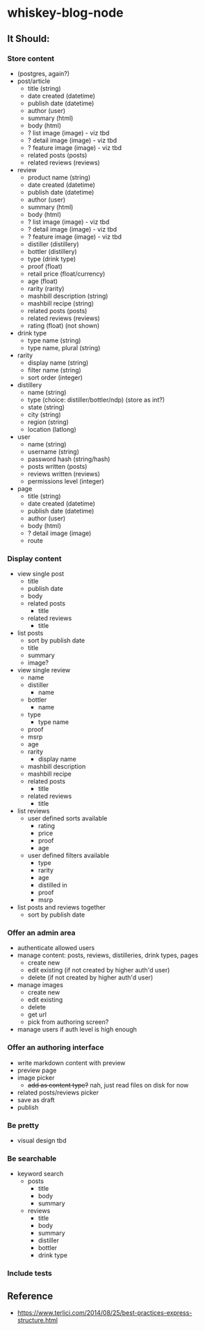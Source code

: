 # whiskey-blog-node

## It Should:

### Store content

- (postgres, again?)
- post/article
    - title (string)
    - date created (datetime)
    - publish date (datetime)
    - author (user)
    - summary (html)
    - body (html)
    - ? list image (image) - viz tbd
    - ? detail image (image) - viz tbd
    - ? feature image (image) - viz tbd
    - related posts (posts)
    - related reviews (reviews)
- review
    - product name (string)
    - date created (datetime)
    - publish date (datetime)
    - author (user)
    - summary (html)
    - body (html)
    - ? list image (image) - viz tbd
    - ? detail image (image) - viz tbd
    - ? feature image (image) - viz tbd
    - distiller (distillery)
    - bottler (distillery)
    - type (drink type)
    - proof (float)
    - retail price (float/currency)
    - age (float)
    - rarity (rarity)
    - mashbill description (string)
    - mashbill recipe (string)
    - related posts (posts)
    - related reviews (reviews)
    - rating (float) (not shown)
- drink type
    - type name (string)
    - type name, plural (string)
- rarity
    - display name (string)
    - filter name (string)
    - sort order (integer)
- distillery
    - name (string)
    - type (choice: distiller/bottler/ndp) (store as int?)
    - state (string)
    - city (string)
    - region (string)
    - location (latlong)
- user
    - name (string)
    - username (string)
    - password hash (string/hash)
    - posts written (posts)
    - reviews written (reviews)
    - permissions level (integer)
- page
    - title (string)
    - date created (datetime)
    - publish date (datetime)
    - author (user)
    - body (html)
    - ? detail image (image)
    - route

### Display content

- view single post
    - title
    - publish date
    - body
    - related posts
        - title
    - related reviews
        - title
- list posts
    - sort by publish date
    - title
    - summary
    - image?
- view single review
    - name
    - distiller
        - name
    - bottler
        - name
    - type
        - type name
    - proof
    - msrp
    - age
    - rarity
        - display name
    - mashbill description
    - mashbill recipe
    - related posts
        - title
    - related reviews
        - title
- list reviews
    - user defined sorts available
        - rating
        - price
        - proof
        - age
    - user defined filters available
        - type
        - rarity
        - age
        - distilled in
        - proof
        - msrp
- list posts and reviews together
    - sort by publish date

### Offer an admin area

- authenticate allowed users
- manage content: posts, reviews, distilleries, drink types, pages
    - create new
    - edit existing (if not created by higher auth'd user)
    - delete (if not created by higher auth'd user)
- manage images
    - create new
    - edit existing
    - delete
    - get url
    - pick from authoring screen?
- manage users if auth level is high enough

### Offer an authoring interface

- write markdown content with preview
- preview page
- image picker
    - ~~add as content type?~~ nah, just read files on disk for now
- related posts/reviews picker
- save as draft
- publish

### Be pretty

- visual design tbd

### Be searchable

- keyword search
    - posts
        - title
        - body
        - summary
    - reviews
        - title
        - body
        - summary
        - distiller
        - bottler
        - drink type

### Include tests


## Reference

- https://www.terlici.com/2014/08/25/best-practices-express-structure.html
